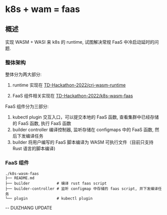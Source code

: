 # k8s + wam = faas

## 概述

实现 WASM + WASI 来 k8s 的 runtime, 试图解决常规 FaaS 中冷启动延时的问题.

### 整体架构

整体分为两大部分:

1. runtime 实现在 [TD-Hackathon-2022/cri-wasm-runtime](https://github.com/TD-Hackathon-2022/cri-wasm-runtime)

2. FaaS 组件相关实现在 [TD-Hackathon-2022/k8s-wasm-faas](https://github.com/TD-Hackathon-2022/k8s-wasm-faas)

FaaS 组件分为三部分:

1. kubectl plugin 交互入口，可以提交本地的 FaaS 函数, 查看集群中已经存储的 FaaS 函数, 执行 FaaS 函数
2. builder controller 编译控制器, 监听存储在 configmaps 中的 FaaS 函数, 然后下发编译任务
3. builder 将用户编写的 FaaS 脚本编译为 WASM 可执行文件（目前只支持 Rust 语言的脚本编译)

### FaaS 组件

```text
./k8s-wasm-faas
├── README.md
├── builder            # 编译 rust faas script
├── builder-controller # 监听 configmap 中存储的 faas script, 并下发编译任务
└── plugin             # kubectl plugin
```
-- DUIZHANG UPDATE
